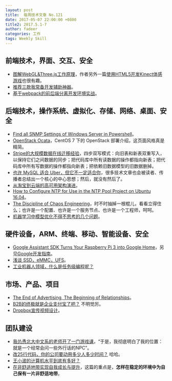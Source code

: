 ```yaml
---
layout: post
title:  每周技术文章 No.121
date: 2017-05-07 22:00:00 +0800
title2: 2017.5.1-7
author: fadeer
categories: 工作
tags: Weekly Skill
---
```


前端技术，界面、交互、安全
----
* [图解WebGL&Three.js工作原理](http://www.cnblogs.com/wanbo/p/6754066.html)，作者另外一篇[使用HTML5开发Kinect体感游戏](http://www.cnblogs.com/wanbo/p/6222993.html)也很有趣。
* [推荐三款我常备开发辅助神器](https://segmentfault.com/a/1190000009266996)。
* [基于webpack的前后端分离开发环境实战](https://segmentfault.com/a/1190000009266900)。

后端技术，操作系统、虚拟化、存储、网络、桌面、安全
----
* [Find all SNMP Settings of Windows Server in Powershell](https://sysadminplus.blogspot.com/2017/05/find-all-snmp-settings-of-windows.html)。
* [OpenStack Ocata](https://linuxschool.net/note?os=CentOS_7&p=openstack_ocata)，CentOS 7 下的 OpenStack 部署介绍，这页面风格真是精简。
* [Stripe的大规模数据在线迁移经验](http://www.infoq.com/cn/articles/online-migrations-at-scale)，四步双写模式：向旧表和新表双重写入，以保持它们之间数据的同步；把代码库中所有读数据的操作都指向新表；把代码库中所有写数据的操作都指向新表；把依赖旧数据模型的旧数据删掉。
* [也许 MySQL 适合 Uber，但它不一定适合你](http://blog.jobbole.com/111058/)，很多技术文章也会被读者、传播者总结出一个核心的中心思想；然后，就没有然后了。
* [从淘宝到云端的高可用架构演进](http://mp.weixin.qq.com/s/_n1zSJ0uv9gNctXD9tyGsg)。
* [How to Configure NTP for Use in the NTP Pool Project on Ubuntu 16.04](https://www.digitalocean.com/community/tutorials/how-to-configure-ntp-for-use-in-the-ntp-pool-project-on-ubuntu-16-04)。
* [The Discipline of Chaos Engineering](https://blog.gremlininc.com/the-discipline-of-chaos-engineering-e39d2383c459)，时不时抽掉一根棍儿，看看立得住么；也许是一个配置、也许是一个服务节点、也许是一个工程师，呵呵。
* [机器学习中模型优化不得不思考的几个问题](http://tech.meituan.com/machine-learning-model-optimization.html)。

硬件设备，ARM、终端、移动、智能设备、安全
----
<!--preview-end-->
* [Google Assistant SDK Turns Your Raspberry Pi 3 into Google Home](http://www.cnx-software.com/2017/05/03/google-assistant-sdk-turns-your-raspberry-pi-3-into-google-home/)，另见[Google开发指南](https://developers.google.com/assistant/sdk/prototype/getting-started-pi-python/)。
* [浅谈 SSD，eMMC，UFS](https://zhuanlan.zhihu.com/p/26551438)。
* [工业机器人领域，什么是任务级编程呢？](https://www.zhihu.com/question/58830644/answer/159511581)

市场、产品、项目
----
* [The End of Advertising, The Beginning of Relationships](http://blogs.forrester.com/james_mcquivey/17-05-02-the_end_of_advertising_the_beginning_of_relationships)。
* [B2B的终极就是企业支付宝了吧？](http://www.panghufei.com/?p=11295) 不明觉厉。
* [Dropbox宣传视频设计](http://colachan.com/post/3550)。

团队建设
----
* [我怂恿北大中文系的老师开了一门游戏课](https://zhuanlan.zhihu.com/p/25181672)，“于是，我彻底明白了我的位置：就是一个经常会问一些外行话的NPC”。
* [改25行代码，你的公司要动用多少人多少时间？](http://www.jianshu.com/p/f41f30581d65) 哈哈。
* [王小波的计算机水平到底有多好？](https://www.zhihu.com/question/20964366)
* [在非舒适地带实现自我成长与提升](http://beforweb.com/node/899)，这篇的重点是，**怎样在稳定的环境中为自己保有一片非舒适地带**。



